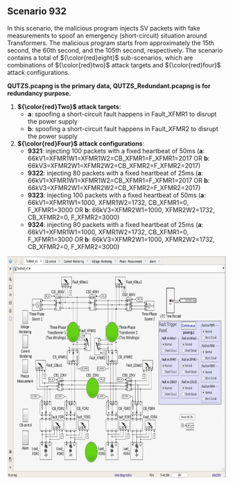 ## Scenario 932
In this scenario, the malicious program injects SV packets with fake measurements to spoof an emergency (short-circuit) situation around Transformers. The malicious program starts from approximately the 15th second, the 60th second, and the 105th second, respectively. The scenario contains a total of ${\color{red}eight}$ sub-scenarios, which are combinations of ${\color{red}two}$ attack targets and ${\color{red}four}$ attack configurations.

**QUTZS.pcapng is the primary data, QUTZS_Redundant.pcapng is for redundancy purpose.**

1. **${\color{red}Two}$ attack targets**: 
   - **a**: spoofing a short-circuit fault happens in Fault_XFMR1 to disrupt the power supply
   - **b**: spoofing a short-circuit fault happens in Fault_XFMR2 to disrupt the power supply
2. **${\color{red}Four}$ attack configurations**:
   - **9321**: injecting 100 packets with a fixed heartbeat of 50ms (**a**: 66kV1=XFMR1W1=XFMR1W2=CB_XFMR1=F_XFMR1=2017 OR **b**: 66kV3=XFMR2W1=XFMR2W2=CB_XFMR2=F_XFMR2=2017)
   - **9322**: injecting 80 packets with a fixed heartbeat of 25ms (**a**: 66kV1=XFMR1W1=XFMR1W2=CB_XFMR1=F_XFMR1=2017 OR **b**: 66kV3=XFMR2W1=XFMR2W2=CB_XFMR2=F_XFMR2=2017)
   - **9323**: injecting 100 packets with a fixed heartbeat of 50ms (**a**: 66kV1=XFMR1W1=1000, XFMR1W2=1732, CB_XFMR1=0, F_XFMR1=3000 OR **b**: 66kV3=XFMR2W1=1000, XFMR2W2=1732, CB_XFMR2=0, F_XFMR2=3000)
   - **9324**: injecting 80 packets with a fixed heartbeat of 25ms (**a**: 66kV1=XFMR1W1=1000, XFMR1W2=1732, CB_XFMR1=0, F_XFMR1=3000 OR **b**: 66kV3=XFMR2W1=1000, XFMR2W2=1732, CB_XFMR2=0, F_XFMR2=3000)

<img src="https://github.com/CSCRC-SCREED/QUT-ZSS-2023-SV/blob/main/Datasets/PrimaryPlant.jpg" alt="" width="800" height="510" />
